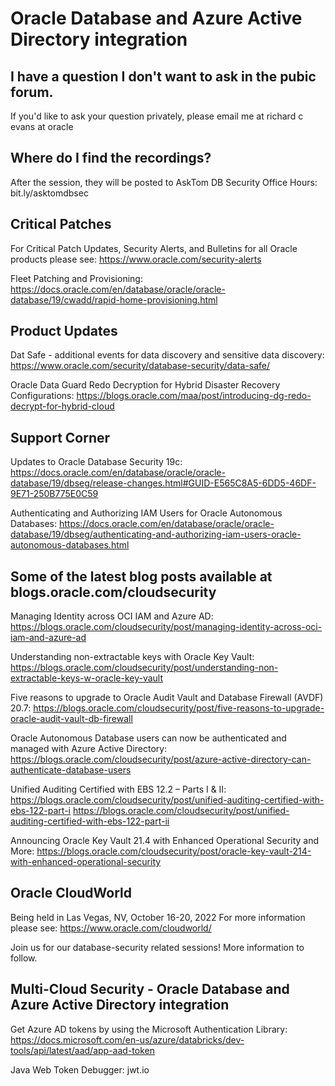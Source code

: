 
# Oracle Database and Azure Active Directory integration


## I have a question I don't want to ask in the pubic forum. 

If you'd like to ask your question privately, please email me at richard c evans at oracle

## Where do I find the recordings? 

After the session, they will be posted to AskTom DB Security Office Hours: bit.ly/asktomdbsec

## Critical Patches

For Critical Patch Updates, Security Alerts, and Bulletins for all Oracle products please see: https://www.oracle.com/security-alerts

Fleet Patching and Provisioning: https://docs.oracle.com/en/database/oracle/oracle-database/19/cwadd/rapid-home-provisioning.html

## Product Updates

Dat Safe - additional events for data discovery and sensitive data discovery: https://www.oracle.com/security/database-security/data-safe/

Oracle Data Guard Redo Decryption for Hybrid Disaster Recovery Configurations: https://blogs.oracle.com/maa/post/introducing-dg-redo-decrypt-for-hybrid-cloud

## Support Corner

Updates to Oracle Database Security 19c: https://docs.oracle.com/en/database/oracle/oracle-database/19/dbseg/release-changes.html#GUID-E565C8A5-6DD5-46DF-9E71-250B775E0C59

Authenticating and Authorizing IAM Users for Oracle Autonomous Databases: https://docs.oracle.com/en/database/oracle/oracle-database/19/dbseg/authenticating-and-authorizing-iam-users-oracle-autonomous-databases.html


## Some of the latest blog posts available at blogs.oracle.com/cloudsecurity

Managing Identity across OCI IAM and Azure AD: https://blogs.oracle.com/cloudsecurity/post/managing-identity-across-oci-iam-and-azure-ad

Understanding non-extractable keys with Oracle Key Vault: https://blogs.oracle.com/cloudsecurity/post/understanding-non-extractable-keys-w-oracle-key-vault

Five reasons to upgrade to Oracle Audit Vault and Database Firewall (AVDF) 20.7: https://blogs.oracle.com/cloudsecurity/post/five-reasons-to-upgrade-oracle-audit-vault-db-firewall

Oracle Autonomous Database users can now be authenticated and managed with Azure Active Directory: https://blogs.oracle.com/cloudsecurity/post/azure-active-directory-can-authenticate-database-users

Unified Auditing Certified with EBS 12.2 – Parts I & II: https://blogs.oracle.com/cloudsecurity/post/unified-auditing-certified-with-ebs-122-part-i
https://blogs.oracle.com/cloudsecurity/post/unified-auditing-certified-with-ebs-122-part-ii

Announcing Oracle Key Vault 21.4 with Enhanced Operational Security and More: https://blogs.oracle.com/cloudsecurity/post/oracle-key-vault-214-with-enhanced-operational-security

## Oracle CloudWorld

Being held in Las Vegas, NV, October 16-20, 2022
For more information please see: https://www.oracle.com/cloudworld/

Join us for our database-security related sessions! More information to follow. 

## Multi-Cloud Security - Oracle Database and Azure Active Directory integration

Get Azure AD tokens by using the Microsoft Authentication Library: https://docs.microsoft.com/en-us/azure/databricks/dev-tools/api/latest/aad/app-aad-token

Java Web Token Debugger: jwt.io
